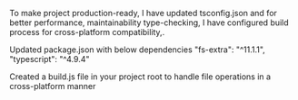 To make project production-ready, 
I have updated tsconfig.json and for better performance, maintainability type-checking, 
I have configured  build process for cross-platform compatibility,.


Updated package.json with below dependencies 
 "fs-extra": "^11.1.1",
"typescript": "^4.9.4" 

Created a build.js file in your project root to handle file operations in a cross-platform manner